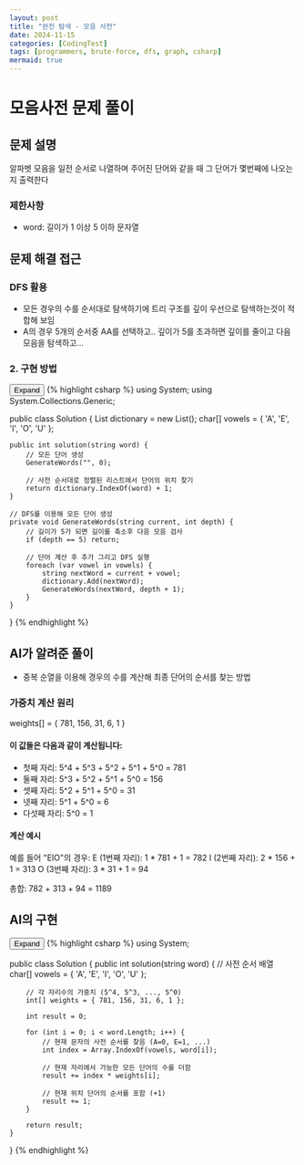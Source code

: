 ```yaml
---
layout: post
title: "완전 탐색 - 모음 사전"
date: 2024-11-15
categories: [CodingTest]
tags: [programmers, brute-force, dfs, graph, csharp]
mermaid: true
---
```


# 모음사전 문제 풀이

## 문제 설명
알파벳 모음을 일전 순서로 나열하며 주어진 단어와 같을 때 그 단어가 몇번째에 나오는지 출력한다

### 제한사항
- word: 길이가 1 이상 5 이하 문자열

## 문제 해결 접근

### DFS 활용
- 모든 경우의 수를 순서대로 탐색하기에 트리 구조를 깊이 우선으로 탐색하는것이 적합해 보임
- A의 경우 5개의 순서중 AA를 선택하고.. 깊이가 5를 초과하면 깊이를 줄이고 다음 모음을 탐색하고...


### 2. 구현 방법

<div class="code-block-container">
    <button class="code-toggle">Expand</button>
    {% highlight csharp %}
using System;
using System.Collections.Generic;

public class Solution {
    List<string> dictionary = new List<string>();
    char[] vowels = { 'A', 'E', 'I', 'O', 'U' };

    public int solution(string word) {
        // 모든 단어 생성
        GenerateWords("", 0);

        // 사전 순서대로 정렬된 리스트에서 단어의 위치 찾기
        return dictionary.IndexOf(word) + 1;
    }

    // DFS를 이용해 모든 단어 생성
    private void GenerateWords(string current, int depth) {
        // 길이가 5가 되면 길이를 축소후 다음 모음 검사
        if (depth == 5) return;

        // 단어 계산 후 추가 그리고 DFS 실행
        foreach (var vowel in vowels) {
            string nextWord = current + vowel;
            dictionary.Add(nextWord);
            GenerateWords(nextWord, depth + 1);
        }
    }
}
    {% endhighlight %}
</div>

## AI가 알려준 풀이
 - 중복 순열을 이용해 경우의 수를 계산해 최종 단어의 순서를 찾는 방법
### 가중치 계산 원리
weights[] = { 781, 156, 31, 6, 1 }

#### 이 값들은 다음과 같이 계산됩니다:
- 첫째 자리: 5^4 + 5^3 + 5^2 + 5^1 + 5^0 = 781
- 둘째 자리: 5^3 + 5^2 + 5^1 + 5^0 = 156
- 셋째 자리: 5^2 + 5^1 + 5^0 = 31
- 넷째 자리: 5^1 + 5^0 = 6
- 다섯째 자리: 5^0 = 1

#### 계산 예시
예를 들어 "EIO"의 경우:
E (1번째 자리): 1 * 781 + 1 = 782
I (2번째 자리): 2 * 156 + 1 = 313
O (3번째 자리): 3 * 31 + 1 = 94

총합: 782 + 313 + 94 = 1189
 
## AI의 구현
<div class="code-block-container">
    <button class="code-toggle">Expand</button>
    {% highlight csharp %}
using System;

public class Solution {
    public int solution(string word) {
        // 사전 순서 배열
        char[] vowels = { 'A', 'E', 'I', 'O', 'U' };

        // 각 자리수의 가중치 (5^4, 5^3, ..., 5^0)
        int[] weights = { 781, 156, 31, 6, 1 };

        int result = 0;

        for (int i = 0; i < word.Length; i++) {
            // 현재 문자의 사전 순서를 찾음 (A=0, E=1, ...)
            int index = Array.IndexOf(vowels, word[i]);

            // 현재 자리에서 가능한 모든 단어의 수를 더함
            result += index * weights[i];

            // 현재 위치 단어의 순서를 포함 (+1)
            result += 1;
        }

        return result;
    }
}
    {% endhighlight %}
</div>
